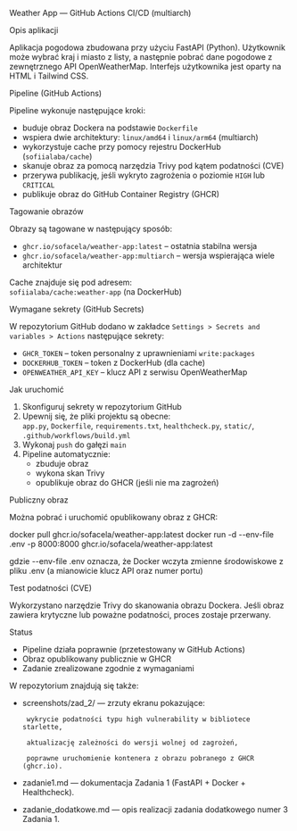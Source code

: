 Weather App — GitHub Actions CI/CD (multiarch)

Opis aplikacji

Aplikacja pogodowa zbudowana przy użyciu FastAPI (Python). Użytkownik może wybrać kraj i miasto z listy, a następnie pobrać dane pogodowe z zewnętrznego API OpenWeatherMap. Interfejs użytkownika jest oparty na HTML i Tailwind CSS.

Pipeline (GitHub Actions)

Pipeline wykonuje następujące kroki:

- buduje obraz Dockera na podstawie `Dockerfile`
- wspiera dwie architektury: `linux/amd64` i `linux/arm64` (multiarch)
- wykorzystuje cache przy pomocy rejestru DockerHub (`sofiialaba/cache`)
- skanuje obraz za pomocą narzędzia Trivy pod kątem podatności (CVE)
- przerywa publikację, jeśli wykryto zagrożenia o poziomie `HIGH` lub `CRITICAL`
- publikuje obraz do GitHub Container Registry (GHCR)

Tagowanie obrazów

Obrazy są tagowane w następujący sposób:

- `ghcr.io/sofacela/weather-app:latest` – ostatnia stabilna wersja
- `ghcr.io/sofacela/weather-app:multiarch` – wersja wspierająca wiele architektur

Cache znajduje się pod adresem:  
`sofiialaba/cache:weather-app` (na DockerHub)

Wymagane sekrety (GitHub Secrets)

W repozytorium GitHub dodano w zakładce `Settings > Secrets and variables > Actions` następujące sekrety:

- `GHCR_TOKEN` – token personalny z uprawnieniami `write:packages`
- `DOCKERHUB_TOKEN` – token z DockerHub (dla cache)
- `OPENWEATHER_API_KEY` – klucz API z serwisu OpenWeatherMap

Jak uruchomić

1. Skonfiguruj sekrety w repozytorium GitHub
2. Upewnij się, że pliki projektu są obecne:  
   `app.py`, `Dockerfile`, `requirements.txt`, `healthcheck.py`, `static/`, `.github/workflows/build.yml`
3. Wykonaj `push` do gałęzi `main`
4. Pipeline automatycznie:
   - zbuduje obraz
   - wykona skan Trivy
   - opublikuje obraz do GHCR (jeśli nie ma zagrożeń)

Publiczny obraz

Można pobrać i uruchomić opublikowany obraz z GHCR:

docker pull ghcr.io/sofacela/weather-app:latest
docker run -d --env-file .env -p 8000:8000 ghcr.io/sofacela/weather-app:latest

gdzie --env-file .env oznacza, że Docker wczyta zmienne środowiskowe z pliku .env (a mianowicie klucz API oraz numer portu)

Test podatności (CVE)

Wykorzystano narzędzie Trivy do skanowania obrazu Dockera. Jeśli obraz zawiera krytyczne lub poważne podatności, proces zostaje przerwany.

Status

- Pipeline działa poprawnie (przetestowany w GitHub Actions)
- Obraz opublikowany publicznie w GHCR
- Zadanie zrealizowane zgodnie z wymaganiami

W repozytorium znajdują się także:

- screenshots/zad_2/ — zrzuty ekranu pokazujące:

       wykrycie podatności typu high vulnerability w bibliotece starlette,

       aktualizację zależności do wersji wolnej od zagrożeń,

       poprawne uruchomienie kontenera z obrazu pobranego z GHCR (ghcr.io).

- zadanie1.md — dokumentacja Zadania 1 (FastAPI + Docker + Healthcheck).

- zadanie_dodatkowe.md — opis realizacji zadania dodatkowego numer 3 Zadania 1.

